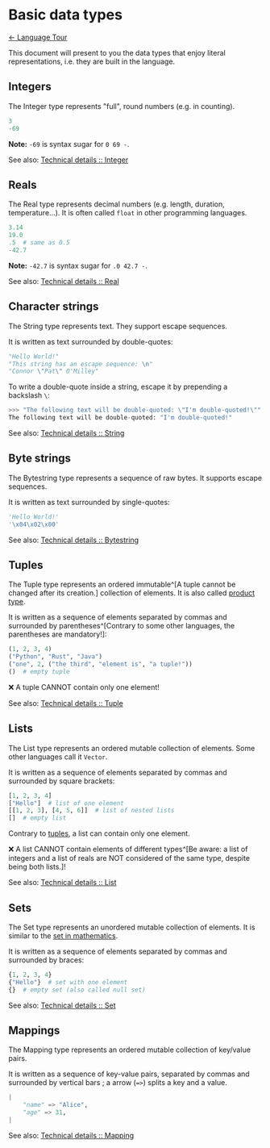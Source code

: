 # Basic data types

[← Language Tour](./index.md)

This document will present to you the data types that enjoy literal
representations, i.e. they are built in the language.

## Integers

The Integer type represents "full", round numbers (e.g. in counting).

```py
3
-69
```

**Note:** `-69` is syntax sugar for `0 69 -`.

See also: [Technical details :: Integer](../tech_details/basic_dt.md#integer)

## Reals

The Real type represents decimal numbers (e.g. length, duration, temperature...). It is often called `float` in other programming languages.

```py
3.14
19.0
.5  # same as 0.5
-42.7
```

**Note:** `-42.7` is syntax sugar for `.0 42.7 -`.

See also: [Technical details :: Real](../tech_details/basic_dt.md#real)

## Character strings

The String type represents text. They support escape sequences.

It is written as text surrounded by double-quotes:

```py
"Hello World!"
"This string has an escape sequence: \n"
"Connor \"Pat\" O'Milley" 
```

To write a double-quote inside a string, escape it by prepending a backslash `\`:

```py
>>> "The following text will be double-quoted: \"I'm double-quoted!\"" print
The following text will be double-quoted: "I'm double-quoted!"
```

See also: [Technical details :: String](../tech_details/basic_dt.md#string)

## Byte strings

The Bytestring type represents a sequence of raw bytes. It supports escape sequences.

It is written as text surrounded by single-quotes:

```py
'Hello World!'
'\x04\x02\x00'
```

See also: [Technical details :: Bytestring](../tech_details/basic_dt.md#bytestring)

## Tuples

The Tuple type represents an ordered immutable^[A tuple cannot be changed after its creation.] collection of elements. It is also called [product type](https://en.wikipedia.org/wiki/Product_type).

It is written as a sequence of elements separated by commas and surrounded by parentheses^[Contrary to some other languages, the parentheses are mandatory!]:

```py
(1, 2, 3, 4)
("Python", "Rust", "Java")
("one", 2, ("the third", "element is", "a tuple!"))
()  # empty tuple
```

:x: A tuple CANNOT contain only one element!

See also: [Technical details :: Tuple](../tech_details/basic_dt.md#tuple)

## Lists

The List type represents an ordered mutable collection of elements. Some other languages call it `Vector`.

It is written as a sequence of elements separated by commas and surrounded by square brackets:

```py
[1, 2, 3, 4]
["Hello"]  # list of one element
[[1, 2, 3], [4, 5, 6]]  # list of nested lists
[]  # empty list
```

Contrary to [tuples](#tuples), a list can contain only one element.

:x: A list CANNOT contain elements of different types^[Be aware: a list of integers and a list of reals are NOT considered of the same type, despite being both lists.]!

See also: [Technical details :: List](../tech_details/basic_dt.md#list)

## Sets

The Set type represents an unordered mutable collection of elements. It is similar to the [set in mathematics](https://en.wikipedia.org/wiki/Set_(mathematics)).

It is written as a sequence of elements separated by commas and surrounded by braces:

```py
{1, 2, 3, 4}
{"Hello"}  # set with one element
{}  # empty set (also called null set)
```

See also: [Technical details :: Set](../tech_details/basic_dt.md#set)

## Mappings

The Mapping type represents an ordered mutable collection of key/value pairs.

It is written as a sequence of key-value pairs, separated by commas and surrounded by vertical bars ; a arrow (`=>`) splits a key and a value.

```py
|
    "name" => "Alice",
    "age" => 31,
|
```

See also: [Technical details :: Mapping](../tech_details/basic_dt.md#mapping)
